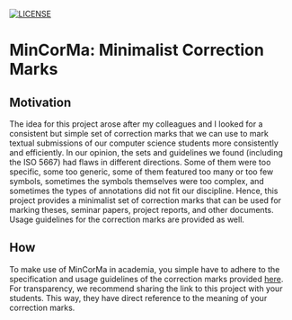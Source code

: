 [![LICENSE](https://img.shields.io/badge/license-MIT-blue.svg)](LICENSE)

# MinCorMa: Minimalist Correction Marks

## Motivation

The idea for this project arose after my colleagues and I looked for a consistent but simple set of correction marks that we can use to mark textual submissions of our computer science students more consistently and efficiently. In our opinion, the sets and guidelines we found (including the ISO 5667) had flaws in different directions. Some of them were too specific, some too generic, some of them featured too many or too few symbols, sometimes the symbols themselves were too complex, and sometimes the types of annotations did not fit our discipline. Hence, this project provides a minimalist set of correction marks that can be used for marking theses, seminar papers, project reports, and other documents. Usage guidelines for the correction marks are provided as well.

## How

To make use of MinCorMa in academia, you simple have to adhere to the specification and usage guidelines of the correction marks provided [here](marks.md). For transparency, we recommend sharing the link to this project with your students. This way, they have direct reference to the meaning of your correction marks.
